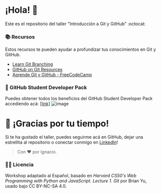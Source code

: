 # ¡Hola! 👋
Este es el repositorio del taller "Introducción a Git y GitHub" :octocat:

### 📚 Recursos
Estos recursos te pueden ayudar a profundizar tus conocimientos en Git y GitHub.
- [Learn Git Branching](https://learngitbranching.js.org/)
- [GitHub on Git Resources](https://docs.github.com/es/get-started/quickstart/git-and-github-learning-resources)
- [Aprende Git y GitHub - FreeCodeCamp](https://www.freecodecamp.org/espanol/news/aprende-git-y-github-curso-desde-cero/)

### 🚩 GitHub Student Developer Pack
Puedes obtener todos los beneficios del GitHub Student Developer Pack accediendo acá: [[link]](https://education.github.com/benefits?utm_source=2023-08-17-Git&GitHubWorkshopDuocUC)
![image](https://github.com/IgnacioPalma/GitnGithub-Workshop/assets/81819758/aee05bfe-5699-41e6-8448-007f7b89fe38)

# 💌 ¡Gracias por tu tiempo!
Si te ha gustado el taller, puedes seguirme acá en GitHub, dejar una estrellita al repositorio o conectar conmigo en [LinkedIn](https://www.linkedin.com/in/ignaciopalma-ai/)!

> Con ❤️ por Ignacio.

### 🧑‍⚖️ Licencia
Workshop adaptado al Español, basado en *Harvard CS50's Web Programming with Python and JavaScript. Lecture 1. Git* por Brian Yu, usado bajo CC BY-NC-SA 4.0.
